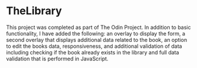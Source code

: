 # TheLibrary

This project was completed as part of The Odin Project. In addition to basic functionality, I have added the following: an overlay to display the form, a second overlay that displays additional data related to the book, an option to edit the books data, responsiveness, and additional validation of data including checking if the book already exists in the library and full data validation that is performed in JavaScript.

